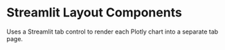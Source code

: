# Streamlit Layout Components

Uses a Streamlit tab control to render each Plotly chart into a separate tab page.